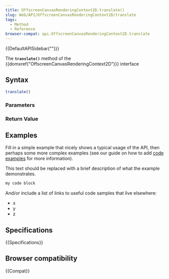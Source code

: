 ```yaml
---
title: OffscreenCanvasRenderingContext2D.translate()
slug: Web/API/OffscreenCanvasRenderingContext2D/translate
tags:
  - Method
  - Reference
browser-compat: api.OffscreenCanvasRenderingContext2D.translate
---
```

{{DefaultAPISidebar("")}}

The **`translate()`** method of the {{domxref("OffscreenCanvasRenderingContext2D")}} interface 

## Syntax

```js
translate()
```

### Parameters



### Return Value



## Examples

Fill in a simple example that nicely shows a typical usage of the API, then perhaps some more complex examples (see our guide on how to add [code examples](/en-US/docs/MDN/Contribute/Structures/Code_examples) for more information).

This text should be replaced with a brief description of what the example demonstrates.

```js
my code block
```

And/or include a list of links to useful code samples that live elsewhere:

*   x
*   y
*   z

## Specifications

{{Specifications}}

## Browser compatibility

{{Compat}}

